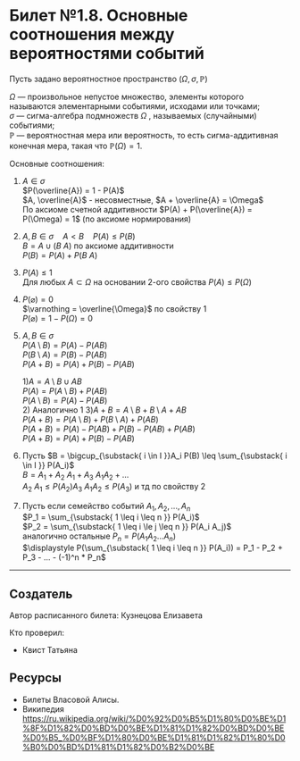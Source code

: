 # Билет №1.8. Основные соотношения между вероятностями событий
Пусть задано вероятностное пространство $(\Omega, \sigma,	{\displaystyle \mathbb {P}})$

$\Omega$  — произвольное непустое множество, элементы которого называются элементарными событиями, исходами или точками;  
$\sigma$ — сигма-алгебра подмножеств ${\displaystyle \Omega }$ , называемых (случайными) событиями;  
${\displaystyle \mathbb {P} }$  — вероятностная мера или вероятность, то есть сигма-аддитивная конечная мера, такая что ${\displaystyle \mathbb {P} (\Omega )=1}$.

Основные соотношения:
1. $A \in \sigma$  
   $P(\overline{A}) = 1 - P(A)$  
   $A, \overline{A}$ - несовместные, $A + \overline{A} = \Omega$  
   По аксиоме счетной аддитивности $P(A) + P(\overline{A}) = P(\Omega) = 1$ (по аксиоме нормирования)  

2. $A, B \in \sigma  \quad A < B  \quad P(A) \leq P(B)$  
   $B = A \cup (B\ A)$ по аксиоме аддитивности  
   $P(B) = P(A) + P(B\ A)$  
   
3. $P(A) \leq 1$  
   Для любых $A \subset \Omega$ на основании 2-ого свойства $P(A) \leq P(\Omega)$  
   
4. $P(\varnothing) = 0$  
   $\varnothing = \overline{\Omega}$ по свойству 1  
   $P(\varnothing) = 1 - P(\Omega) = 0$  
   
5. $A, B \in \sigma$  
   $P(A\setminus B) = P(A) - P(AB)$  
   $P(B\setminus A) = P(B) - P(AB)$  
   $P(A+B) = P(A) + P(B) - P(AB)$  
   
   $1) A = A \setminus B \cup AB$  
      $P(A) = P(A\setminus B) + P(AB)$  
      $P(A\setminus B) = P(A) - P(AB)$  
   2) Аналогично 1
   $3) A+B = A\setminus B + B\setminus A + AB$  
      $P(A+B) = P(A\setminus B) + P(B\setminus A) + P(AB)$  
      $P(A+B) = P(A) - P(AB) + P(B) - P(AB) + P(AB)$  
      $P(A+B)= P(A) + P(B) - P(AB)$  
      
6. Пусть $B = \bigcup_{\substack{ i \in I }}A_i   P(B) \leq \sum_{\substack{ i \in I }} P(A_i)$  
   $B = A_1 + A_2\ A_1 + A_3\ A_1 A_2 + ...$  
   $A_2\ A_1 \leq P(A_2)   A_3\ A_1 A_2 \leq P(A_3)$ и тд по свойству 2  
   
7. Пусть если семейство событий $A_1, A_2, ..., A_n$  
   $P_1 = \sum_{\substack{ 1 \leq i \leq n }} P(A_i)$  
   $P_2 = \sum_{\substack{ 1 \leq i \le j \leq n }} P(A_i A_j)$  
   аналогично остальные
   $P_n = P(A_1 A_2 ... A_n)$  
   $\displaystyle P(\sum_{\substack{ 1 \leq i \leq n }} P(A_i)) = P_1 - P_2 + P_3 - ... - (-1)^n * P_n$  
      
---
## Создатель

Автор расписанного билета: Кузнецова Елизавета

Кто проверил:
- Квист Татьяна

## Ресурсы
- Билеты Власовой Алисы.
- Википедия https://ru.wikipedia.org/wiki/%D0%92%D0%B5%D1%80%D0%BE%D1%8F%D1%82%D0%BD%D0%BE%D1%81%D1%82%D0%BD%D0%BE%D0%B5_%D0%BF%D1%80%D0%BE%D1%81%D1%82%D1%80%D0%B0%D0%BD%D1%81%D1%82%D0%B2%D0%BE
